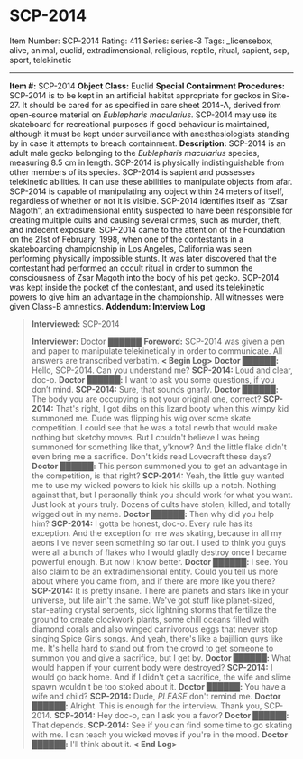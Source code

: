 # SCP-2014
Item Number: SCP-2014
Rating: 411
Series: series-3
Tags: _licensebox, alive, animal, euclid, extradimensional, religious, reptile, ritual, sapient, scp, sport, telekinetic

---

**Item #:** SCP-2014
**Object Class:** Euclid
**Special Containment Procedures:** SCP-2014 is to be kept in an artificial habitat appropriate for geckos in Site-27. It should be cared for as specified in care sheet 2014-A, derived from open-source material on _Eublepharis macularius_. SCP-2014 may use its skateboard for recreational purposes if good behaviour is maintained, although it must be kept under surveillance with anesthesiologists standing by in case it attempts to breach containment.
**Description:** SCP-2014 is an adult male gecko belonging to the _Eublepharis macularius_ species, measuring 8.5 cm in length. SCP-2014 is physically indistinguishable from other members of its species.
SCP-2014 is sapient and possesses telekinetic abilities. It can use these abilities to manipulate objects from afar. SCP-2014 is capable of manipulating any object within 24 meters of itself, regardless of whether or not it is visible. SCP-2014 identifies itself as “Zsar Magoth”, an extradimensional entity suspected to have been responsible for creating multiple cults and causing several crimes, such as murder, theft, and indecent exposure.
SCP-2014 came to the attention of the Foundation on the 21st of February, 1998, when one of the contestants in a skateboarding championship in Los Angeles, California was seen performing physically impossible stunts. It was later discovered that the contestant had performed an occult ritual in order to summon the consciousness of Zsar Magoth into the body of his pet gecko. SCP-2014 was kept inside the pocket of the contestant, and used its telekinetic powers to give him an advantage in the championship. All witnesses were given Class-B amnestics.
**Addendum: Interview Log**
> **Interviewed:** SCP-2014  
>    
>  **Interviewer:** Doctor ██████
> **Foreword:** SCP-2014 was given a pen and paper to manipulate telekinetically in order to communicate. All answers are transcribed verbatim.
> **< Begin Log>**
> **Doctor ██████:** Hello, SCP-2014. Can you understand me?
> **SCP-2014:** Loud and clear, doc-o.
> **Doctor ██████:** I want to ask you some questions, if you don’t mind.
> **SCP-2014:** Sure, that sounds gnarly.
> **Doctor ██████:** The body you are occupying is not your original one, correct?
> **SCP-2014:** That's right, I got dibs on this lizard booty when this wimpy kid summoned me. Dude was flipping his wig over some skate competition. I could see that he was a total newb that would make nothing but sketchy moves. But I couldn't believe I was being summoned for something like that, y'know? And the little flake didn't even bring me a sacrifice. Don't kids read Lovecraft these days?
> **Doctor ██████:** This person summoned you to get an advantage in the competition, is that right?
> **SCP-2014:** Yeah, the little guy wanted me to use my wicked powers to kick his skills up a notch. Nothing against that, but I personally think you should work for what you want. Just look at yours truly. Dozens of cults have stolen, killed, and totally wigged out in my name.
> **Doctor ██████:** Then why did you help him?
> **SCP-2014:** I gotta be honest, doc-o. Every rule has its exception. And the exception for me was skating, because in all my aeons I've never seen something so far out. I used to think you guys were all a bunch of flakes who I would gladly destroy once I became powerful enough. But now I know better.
> **Doctor ██████:** I see. You also claim to be an extradimensional entity. Could you tell us more about where you came from, and if there are more like you there?
> **SCP-2014:** It is pretty insane. There are planets and stars like in your universe, but life ain't the same. We've got stuff like planet-sized, star-eating crystal serpents, sick lightning storms that fertilize the ground to create clockwork plants, some chill oceans filled with diamond corals and also winged carnivorous eggs that never stop singing Spice Girls songs. And yeah, there's like a bajillion guys like me. It's hella hard to stand out from the crowd to get someone to summon you and give a sacrifice, but I get by.
> **Doctor ██████:** What would happen if your current body were destroyed?
> **SCP-2014:** I would go back home. And if I didn't get a sacrifice, the wife and slime spawn wouldn't be too stoked about it.
> **Doctor ██████:** You have a wife and child?
> **SCP-2014:** Dude, _PLEASE_ don't remind me.
> **Doctor ██████:** Alright. This is enough for the interview. Thank you, SCP-2014.
> **SCP-2014:** Hey doc-o, can I ask you a favor?
> **Doctor ██████:** That depends.
> **SCP-2014:** See if you can find some time to go skating with me. I can teach you wicked moves if you're in the mood.
> **Doctor ██████:** I'll think about it.
> **< End Log>**